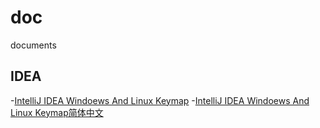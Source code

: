 # doc
documents

## IDEA

-[IntelliJ IDEA Windoews And Linux Keymap](./article/idea/keymap.en_US.md) 
-[IntelliJ IDEA Windoews And Linux Keymap简体中文](./article/idea/keymap..md)
